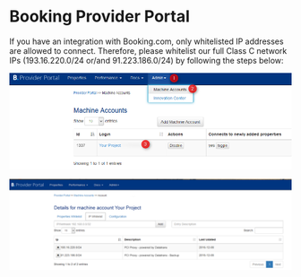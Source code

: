 # Booking Provider Portal

If you have an integration with Booking.com, only whitelisted IP addresses are allowed to connect. Therefore, please whitelist our full Class C network IPs \(193.16.220.0/24 or/and 91.223.186.0/24\) by following the steps below:

![](../.gitbook/assets/booking_ips_step1.png)

![](../.gitbook/assets/booking_ips_step2.png)

